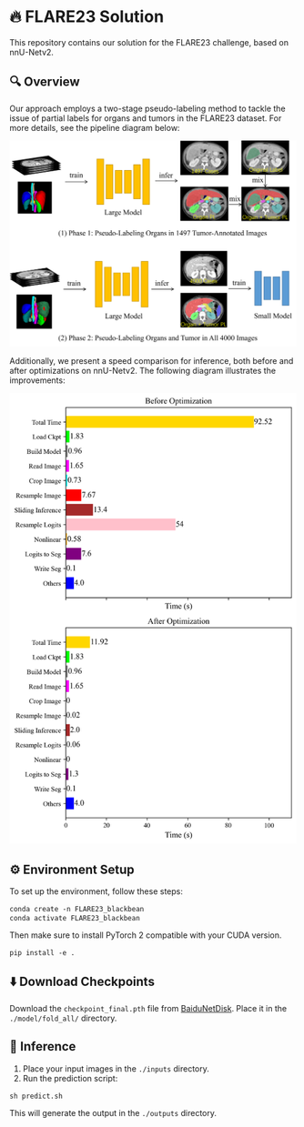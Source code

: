 # 🔥 FLARE23 Solution

This repository contains our solution for the FLARE23 challenge, based on nnU-Netv2.

## 🔍 Overview

Our approach employs a two-stage pseudo-labeling method to tackle the issue of partial labels for organs and tumors in the FLARE23 dataset. For more details, see the pipeline diagram below:

![Pipeline Diagram](./assets/pipeline.png)

Additionally, we present a speed comparison for inference, both before and after optimizations on nnU-Netv2. The following diagram illustrates the improvements:

<img src="./assets/efficiency.png" alt="Efficiency Comparison" width="600"/>

## ⚙️ Environment Setup

To set up the environment, follow these steps:

```
conda create -n FLARE23_blackbean
conda activate FLARE23_blackbean
```
Then make sure to install PyTorch 2 compatible with your CUDA version.
```
pip install -e .
```

## ⬇️ Download Checkpoints

Download the `checkpoint_final.pth` file from [BaiduNetDisk](https://pan.baidu.com/s/1Nt_ZD2lyp4mS9UA5Xeajuw?pwd=jip3). Place it in the `./model/fold_all/` directory.

## 🚀 Inference

1. Place your input images in the `./inputs` directory.
2. Run the prediction script:

```
sh predict.sh
```

This will generate the output in the `./outputs` directory.
